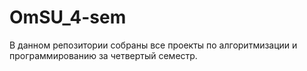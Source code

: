 # OmSU_4-sem
В данном репозитории собраны все проекты по алгоритмизации и программированию за четвертый семестр.
